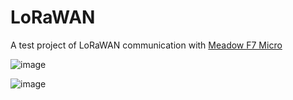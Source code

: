 # LoRaWAN
A test project of LoRaWAN communication with [Meadow F7 Micro](https://www.wildernesslabs.co/developers)

![image](https://user-images.githubusercontent.com/139274/130270664-00792430-15d7-4794-87ea-1723d60b2438.png)

![image](https://user-images.githubusercontent.com/139274/130270086-022d92d1-9f5a-4bb3-bb5e-3cb68fcb5797.png)
